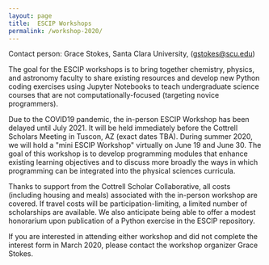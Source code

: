 ```yaml
---
layout: page
title:  ESCIP Workshops
permalink: /workshop-2020/
---
```


Contact person: Grace Stokes, Santa Clara University, (<gstokes@scu.edu>)
 
The goal for the ESCIP workshops is to bring together chemistry, physics, and astronomy faculty to share existing resources and develop new Python coding exercises using Jupyter Notebooks to teach undergraduate science courses that are not computationally-focused (targeting novice programmers).

Due to the COVID19 pandemic, the in-person ESCIP Workshop has been delayed until July 2021. It will be held immediately before the Cottrell Scholars Meeting in Tuscon, AZ (exact dates TBA). 
During summer 2020, we will hold a "mini ESCIP Workshop" virtually on June 19 and June 30. The goal of this workshop is to develop programming modules that enhance existing learning objectives and to discuss more broadly the ways in which programming can be integrated into the physical sciences curricula.

Thanks to support from the Cottrell Scholar Collaborative, all costs (including housing and meals) associated with the in-person workshop are covered. If travel costs will be participation-limiting, a limited number of scholarships are available. We also anticipate being able to offer a modest honorarium upon publication of a Python exercise in the ESCIP repository. 

If you are interested in attending either workshop and did not complete the interest form in March 2020, please contact the workshop organizer Grace Stokes.

<!--  At this workshop, we will share lived experiences (successes/pitfalls) of instructors who have incorporated coding exercises into science courses. Newer users will work together with experienced faculty to develop new modules for use in the classroom. As a work product of the conference, the attendees will help design and contribute to a web-based repository of Jupyter Notebooks and resources for implementing them most effectively.
If you are interested in participating, please complete this [survey](https://docs.google.com/forms/d/e/1FAIpQLScM1ce7vc0OhwI-_IQBAItNDtgbHVqhDL_HoqosBjTugwKU2g/viewform) by Monday, March 5, 2020. --->
